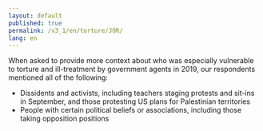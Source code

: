 ```yaml
---
layout: default
published: true
permalink: /v3_1/en/torture/JOR/
lang: en
---
```

When asked to provide more context about who was especially vulnerable to torture and ill-treatment by government agents in 2019, our respondents mentioned all of the following:  

-	Dissidents and activists, including teachers staging protests and sit-ins in September, and those protesting US plans for Palestinian territories
-	People with certain political beliefs or associations, including those taking opposition positions
